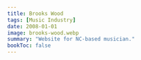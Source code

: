 ```yaml
---
title: Brooks Wood
tags: [Music Industry]
date: 2008-01-01
image: brooks-wood.webp
summary: "Website for NC-based musician."
bookToc: false
---
```




